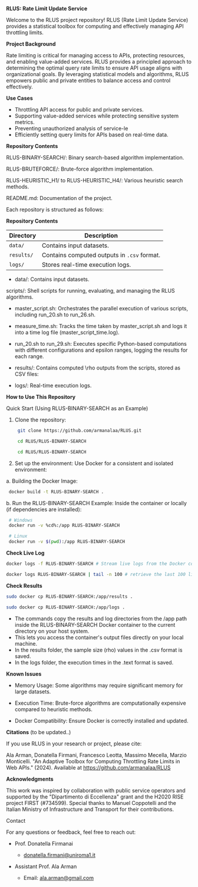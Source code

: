 **RLUS: Rate Limit Update Service**

Welcome to the RLUS project repository! RLUS (Rate Limit Update Service) provides a statistical toolbox for computing and effectively managing API throttling limits. 

**Project Background**

Rate limiting is critical for managing access to APIs, protecting resources, and enabling value-added services. RLUS provides a principled approach to determining the optimal query rate limits to ensure API usage aligns with organizational goals. By leveraging statistical models and algorithms, RLUS empowers public and private entities to balance access and control effectively.

**Use Cases**

- Throttling API access for public and private services.
- Supporting value-added services while protecting sensitive system metrics.
- Preventing unauthorized analysis of service-le
- Efficiently setting query limits for APIs based on real-time data.

**Repository Contents**

RLUS-BINARY-SEARCH/: Binary search-based algorithm implementation.

RLUS-BRUTEFORCE/: Brute-force algorithm implementation.

RLUS-HEURISTIC_H1/ to RLUS-HEURISTIC_H4/: Various heuristic search methods.

README.md: Documentation of the project.


Each repository is structured as follows:

**Repository Contents**

| Directory             | Description                                           |
|-----------------------|-------------------------------------------------------|
| `data/`               | Contains input datasets.                             |
| `results/`            | Contains computed outputs in `.csv` format.          |
| `logs/`               | Stores real-time execution logs.                     |


- data/: Contains input datasets.

scripts/: Shell scripts for running, evaluating, and managing the RLUS algorithms.

 - master_script.sh: Orchestrates the parallel execution of various scripts, including run_20.sh to run_26.sh.

 - measure_time.sh: Tracks the time taken by master_script.sh and logs it into a time log file (master_script_time.log).

 - run_20.sh to run_29.sh: Executes specific Python-based computations with different configurations and epsilon ranges, logging the results for each range.

- results/: Contains computed \rho outputs from the scripts, stored as CSV files:

- logs/: Real-time execution logs.

**How to Use This Repository**

Quick Start (Using RLUS-BINARY-SEARCH as an Example)

1. Clone the repository:
   
   ```bash
    git clone https://github.com/armanalaa/RLUS.git
   ```
   ```bash
    cd RLUS/RLUS-BINARY-SEARCH
   ```
   
   ```bash
    cd RLUS/RLUS-BINARY-SEARCH
   ```

2. Set up the environment: Use Docker for a consistent and isolated environment:

  a. Building the Docker Image:

   ```bash
    docker build -t RLUS-BINARY-SEARCH .
   ```
    
  b. Run the RLUS-BINARY-SEARCH Example: Inside the container or locally (if dependencies are installed):
    
   ```bash
    # Windows
    docker run -v %cd%:/app RLUS-BINARY-SEARCH
   ```
   ```bash
    # Linux
    docker run -v $(pwd):/app RLUS-BINARY-SEARCH
   ```

**Check Live Log**

```bash
docker logs -f RLUS-BINARY-SEARCH # Stream live logs from the Docker container.
```
```bash
docker logs RLUS-BINARY-SEARCH | tail -n 100 # retrieve the last 100 lines of logs from the RLUS-BINARY-SEARCH Docker container, aiding in monitoring and debugging
```

 
**Check Results**

 ```bash    
 sudo docker cp RLUS-BINARY-SEARCH:/app/results .
 ```
 ```bash
 sudo docker cp RLUS-BINARY-SEARCH:/app/logs .
 ```

  - The commands copy the results and log directories from the /app path inside the RLUS-BINARY-SEARCH Docker container to the current directory on your host system.
  - This lets you access the container's output files directly on your local machine.
  - In the results folder, the sample size (rho) values in the .csv format is saved.
  - In the logs folder, the execution times in the .text format is saved.
 
**Known Issues**

- Memory Usage: Some algorithms may require significant memory for large datasets.

- Execution Time: Brute-force algorithms are computationally expensive compared to heuristic methods.

- Docker Compatibility: Ensure Docker is correctly installed and updated.

**Citations** (to be updated..)

If you use RLUS in your research or project, please cite:

Ala Arman, Donatella Firmani, Francesco Leotta, Massimo Mecella, Marzio Monticelli. "An Adaptive Toolbox for Computing Throttling Rate Limits in Web APIs." (2024). Available at https://github.com/armanalaa/RLUS

**Acknowledgments**

This work was inspired by collaboration with public service operators and supported by the "Dipartimento di Eccellenza" grant and the H2020 RISE project FIRST (#734599). Special thanks to Manuel Coppotelli and the Italian Ministry of Infrastructure and Transport for their contributions.

Contact

For any questions or feedback, feel free to reach out:

- Prof. Donatella Firmanai

  - donatella.firmani@uniroma1.it 

- Assistant Prof. Ala Arman

  - Email: ala.arman@gmail.com

